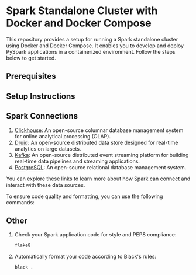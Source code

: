 # Spark Standalone Cluster with Docker and Docker Compose

This repository provides a setup for running a Spark standalone cluster using Docker and Docker Compose. It enables you to develop and deploy PySpark applications in a containerized environment. Follow the steps below to get started.

## Prerequisites

## Setup Instructions

## Spark Connections

1. [Clickhouse](https://clickhouse.tech/): An open-source columnar database management system for online analytical processing (OLAP).
2. [Druid](https://druid.apache.org/): An open-source distributed data store designed for real-time analytics on large datasets.
3. [Kafka](https://kafka.apache.org/): An open-source distributed event streaming platform for building real-time data pipelines and streaming applications.
4. [PostgreSQL](https://www.postgresql.org/): An open-source relational database management system.

You can explore these links to learn more about how Spark can connect and interact with these data sources.


To ensure code quality and formatting, you can use the following commands:

## Other

1. Check your Spark application code for style and PEP8 compliance:
    ```bash
   flake8
2. Automatically format your code according to Black's rules:
    ```bash
   black .
